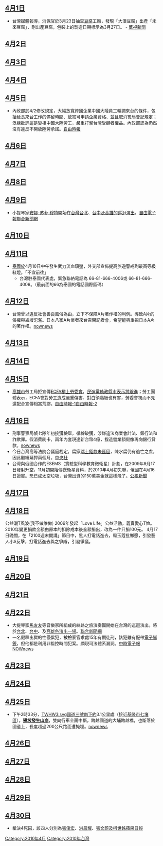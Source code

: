 <noinclude></noinclude>

## [4月1日](../Page/4月1日.md "wikilink")

  - 台灣媒體報導，消保官於3月23日抽查[豆腐](../Page/豆腐.md "wikilink")工廠，發現「大漢豆腐」出產「未來豆腐」，剛出產豆腐，包裝上的製造日期標示為3月27日。 - [華視新聞](http://news.cts.com.tw/cts/general/201004/201004010441304.html)

## [4月2日](../Page/4月2日.md "wikilink")

## [4月3日](../Page/4月3日.md "wikilink")

## [4月4日](../Page/4月4日.md "wikilink")

## [4月5日](../Page/4月5日.md "wikilink")

  - 內政部於4/2修改規定，大幅放寬跨國企業中國大陸員工輪調來台的條件，包括延長來台工作的停留時間、放寬可申請企業資格、並且取消警局登記規定；泛綠批評這是變相中國大陸勞工，嚴重打擊台灣受顧者權益。內政部認為仍然沒有違反不開放陸勞承諾。[自由時報](https://web.archive.org/web/20100407065706/http://www.libertytimes.com.tw/2010/new/apr/6/today-fo1.htm)

## [4月6日](../Page/4月6日.md "wikilink")

## [4月7日](../Page/4月7日.md "wikilink")

## [4月8日](../Page/4月8日.md "wikilink")

## [4月9日](../Page/4月9日.md "wikilink")

  - 小提琴家[安娜-苏菲·穆特](../Page/安娜-苏菲·穆特.md "wikilink")開始在[台灣](https://zh.wikipedia.org/wiki/台灣 "wikilink")[台北](https://zh.wikipedia.org/wiki/台北 "wikilink")、[台中及](https://zh.wikipedia.org/wiki/台中 "wikilink")[高雄的巡迴演出](https://zh.wikipedia.org/wiki/高雄 "wikilink")。[自由電子報](https://web.archive.org/web/20100413211126/http://www.libertytimes.com.tw/2010/new/apr/10/today-show11.htm)[聯合新聞網](http://udn.com/NEWS/CULTURE/REA8/5528625.shtml)

## [4月10日](../Page/4月10日.md "wikilink")

## [4月11日](../Page/4月11日.md "wikilink")

  - [泰國於](https://zh.wikipedia.org/wiki/泰國 "wikilink")4月10日中午發生武力流血鎮壓，外交部宣佈提高旅遊警戒到最高等級紅燈。「不宜前往」
      - 台灣駐泰國代表處，緊急聯絡電話為 66-81-666-4006或 66-81-666-4008。（最前面的66為泰國的電話國際區碼）

## [4月12日](../Page/4月12日.md "wikilink")

  - 台灣曾以違反社會善良風俗為由，立下不保障A片著作權的判例。導致A片的侵權與盜版氾濫。日本八家A片業者來台召開記者會，希望能夠重視日本A片的著作權。[nownews](http://www.nownews.com/2010/04/12/91-2590510.htm)

## [4月13日](../Page/4月13日.md "wikilink")

## [4月14日](../Page/4月14日.md "wikilink")

## [4月15日](../Page/4月15日.md "wikilink")

  - [高雄市](../Page/高雄市.md "wikilink")勞工局拒宣傳[ECFA槓上勞委會](https://zh.wikipedia.org/wiki/ECFA "wikilink")，[民進黨執政縣市表示將跟進](https://zh.wikipedia.org/wiki/民進黨 "wikilink")；勞工團體表示，ECFA會對勞工造成嚴重傷害、對白領階級也有害，勞委會視而不見還配合宣傳相當荒謬。[自由時報-1](https://web.archive.org/web/20100418182154/http://www.libertytimes.com.tw/2010/new/apr/15/today-t1.htm)[自由時報-2](https://web.archive.org/web/20100418195830/http://www.libertytimes.com.tw/2010/new/apr/15/today-fo3.htm)

## [4月16日](../Page/4月16日.md "wikilink")

  - 刑事警察局偵七隊年初接獲檢舉，循線破獲，涉嫌違法商業會計法、銀行法和詐欺罪。假消費刷卡，兩年內套現達新台幣4億，捏造營業額假像再向銀行貸款。[nownews](http://www.nownews.com/2010/04/16/545-2592528.htm)
  - 今日台灣高等法院合議庭裁定，扁家[瑞士鉅款未匯回](https://zh.wikipedia.org/wiki/瑞士 "wikilink")，陳水扁仍有逃亡之虞，因此繼續延押兩個月。[中央社](https://web.archive.org/web/20111204202547/http://www2.cna.com.tw/ShowNews/WebNews_Detail.aspx?Type=FirstNews&ID=201004160053)
  - 台灣與俄國合作的ESEMS（實驗型科學教育微衛星）計劃，在2009年9月17日發射升空，11月初開始傳送衛星資料，於2010年4月初失聯，俄國在4月16日證實。恐已成太空垃圾，台灣出資的150萬美金就這樣飛了。[公視新聞](http://web.pts.org.tw/php/news/pts_news/detail.php?NEENO=146019)

## [4月17日](../Page/4月17日.md "wikilink")

## [4月18日](../Page/4月18日.md "wikilink")

公益潮T風波(我不做誰做) 2009年發起「Love Life」公益活動，義賣愛心T恤。2010年變更捐款金額由原本的扣除成本後全額捐出，改為一件只捐100元。 4月17日晚間，在「2100週末開講」節目中，黑人打電話進去，周玉蔻批鄉愿，引發藝人小S反擊，打電話進去與之爭辯，引發爭議。

## [4月19日](../Page/4月19日.md "wikilink")

## [4月20日](../Page/4月20日.md "wikilink")

## [4月21日](../Page/4月21日.md "wikilink")

## [4月22日](../Page/4月22日.md "wikilink")

  - 大提琴家[馬友友](../Page/馬友友.md "wikilink")等音樂家所組成的絲路之旅演奏團開始在台灣的巡迴演出。將於[台北](https://zh.wikipedia.org/wiki/台北 "wikilink")、[台中](https://zh.wikipedia.org/wiki/台中 "wikilink")、及[高雄各演出一場](https://zh.wikipedia.org/wiki/高雄 "wikilink")。[聯合新聞網](http://udn.com/NEWS/CULTURE/REA8/5552180.shtml)
  - 一名假釋出獄的性侵累犯，被檢察官求處15年有期徒刑，該犯雖有配帶[電子腳鐐](../Page/電子腳鐐.md "wikilink")，但他都是利用非監控時間犯案。顯現司法體系漏洞。[中時電子報](https://web.archive.org/web/20100629035530/http://news.chinatimes.com/society/0%2C5247%2C50302618x132010042201075%2C00.html) [NOWnews](http://www.nownews.com/2010/04/22/91-2594961.htm)

## [4月23日](../Page/4月23日.md "wikilink")

## [4月24日](../Page/4月24日.md "wikilink")

## [4月25日](../Page/4月25日.md "wikilink")

  - 下午2時33分，[TWHW3.svg](https://zh.wikipedia.org/wiki/File:TWHW3.svg "fig:TWHW3.svg")[國道三號南下約](../Page/福爾摩沙高速公路.md "wikilink")3.1公里處（接近[基隆市](../Page/基隆市.md "wikilink")[七堵區](../Page/七堵區.md "wikilink")），**[邊坡發生山崩](../Page/2010年福爾摩沙高速公路山崩事件.md "wikilink")**，雙向行車全面中斷。跨越國道的大埔跨越橋，也斷落於國道上，長度超過200公尺路面遭掩埋。[nownews](http://www.nownews.com/2010/04/25/138-2596014.htm)

## [4月26日](../Page/4月26日.md "wikilink")

## [4月27日](../Page/4月27日.md "wikilink")

## [4月28日](../Page/4月28日.md "wikilink")

## [4月29日](../Page/4月29日.md "wikilink")

## [4月30日](../Page/4月30日.md "wikilink")

  - 槍決4死囚，該四人分別為[張俊宏](../Page/張俊宏.md "wikilink")、[洪晨耀](https://zh.wikipedia.org/wiki/洪晨耀 "wikilink")、[張文蔚及](https://zh.wikipedia.org/wiki/張文蔚 "wikilink")[柯世銘](https://zh.wikipedia.org/wiki/柯世銘 "wikilink")[蘋果日報](http://www.appledaily.com.tw/appledaily/article/headline/20100501/32479788/%E6%A7%8D%E6%B1%BA4%E6%AD%BB%E5%9B%9A%E6%94%BF%E5%BA%9C%E6%98%A8%E9%96%8B%E6%AE%BA%E6%88%92)

<noinclude> </noinclude>

[Category:2010年4月](https://zh.wikipedia.org/wiki/Category:2010年4月 "wikilink") [Category:2010年台灣](https://zh.wikipedia.org/wiki/Category:2010年台灣 "wikilink")